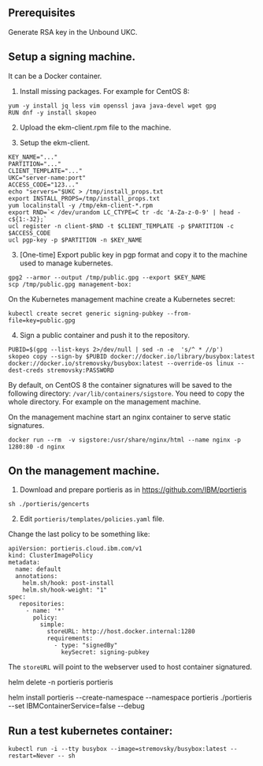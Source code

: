 ## Prerequisites
Generate RSA key in the Unbound UKC.

## Setup a signing machine.
It can be a Docker container.

1. Install missing packages. For example for CentOS 8:
```
yum -y install jq less vim openssl java java-devel wget gpg
RUN dnf -y install skopeo
```

2. Upload the ekm-client.rpm file to the machine.

3. Setup the ekm-client.
```
KEY_NAME="..."
PARTITION="..."
CLIENT_TEMPLATE="..."
UKC="server-name:port"
ACCESS_CODE="123..."
echo "servers="$UKC > /tmp/install_props.txt
export INSTALL_PROPS=/tmp/install_props.txt
yum localinstall -y /tmp/ekm-client-*.rpm
export RND=`< /dev/urandom LC_CTYPE=C tr -dc 'A-Za-z-0-9' | head -c${1:-32};`
ucl register -n client-$RND -t $CLIENT_TEMPLATE -p $PARTITION -c $ACCESS_CODE
ucl pgp-key -p $PARTITION -n $KEY_NAME
```

3. [One-time] Export public key in pgp format and copy it to the machine used to manage kubernetes.

```
gpg2 --armor --output /tmp/public.gpg --export $KEY_NAME
scp /tmp/public.gpg management-box:
```

On the Kubernetes management machine create a Kubernetes secret:
```
kubectl create secret generic signing-pubkey --from-file=key=public.gpg
```

4. Sign a public container and push it to the repository.
```
PUBID=$(gpg --list-keys 2>/dev/null | sed -n -e  's/^ * //p')
skopeo copy --sign-by $PUBID docker://docker.io/library/busybox:latest docker://docker.io/stremovsky/busybox:latest --override-os linux --dest-creds stremovsky:PASSWORD
```

By default, on CentOS 8 the container signatures will be saved to the following directory: ```/var/lib/containers/sigstore```.
You need to copy the whole directory. For example on the management machine.

On the management machine start an nginx container to serve static signatures.

```
docker run --rm  -v sigstore:/usr/share/nginx/html --name nginx -p 1280:80 -d nginx
```


## On the management machine.

1. Download and prepare portieris as in https://github.com/IBM/portieris

```
sh ./portieris/gencerts
```

2. Edit ```portieris/templates/policies.yaml``` file.

Change the last policy to be something like:

```
apiVersion: portieris.cloud.ibm.com/v1
kind: ClusterImagePolicy
metadata:
  name: default
  annotations:
    helm.sh/hook: post-install
    helm.sh/hook-weight: "1"
spec:
   repositories:
     - name: '*'
       policy:
         simple:
           storeURL: http://host.docker.internal:1280
           requirements:
             - type: "signedBy"
               keySecret: signing-pubkey
```

The ```storeURL``` will point to the webserver used to host container signatured.


helm delete -n portieris portieris

helm install portieris --create-namespace --namespace portieris ./portieris --set IBMContainerService=false --debug

## Run a test kubernetes container:
```
kubectl run -i --tty busybox --image=stremovsky/busybox:latest --restart=Never -- sh
```

